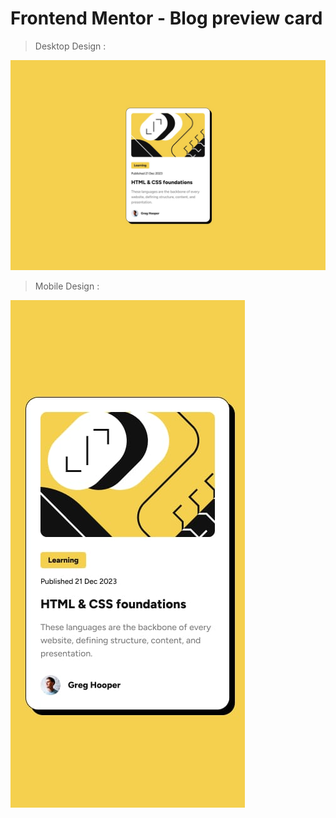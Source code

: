 # Frontend Mentor - Blog preview card

> Desktop Design : 

![alt text](image.png)

> Mobile Design : 

![alt text](image-1.png)
